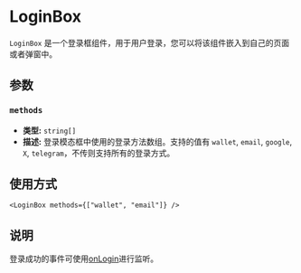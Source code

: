 # LoginBox

`LoginBox` 是一个登录框组件，用于用户登录，您可以将该组件嵌入到自己的页面或者弹窗中。

## 参数

### `methods`
- **类型:** `string[]`
- **描述:** 登录模态框中使用的登录方法数组。支持的值有 `wallet`, `email`, `google`, `X`, `telegram`，不传则支持所有的登录方式。

## 使用方式

```tsx
<LoginBox methods={["wallet", "email"]} />
```

## 说明

登录成功的事件可使用[onLogin](../events/onLogin)进行监听。